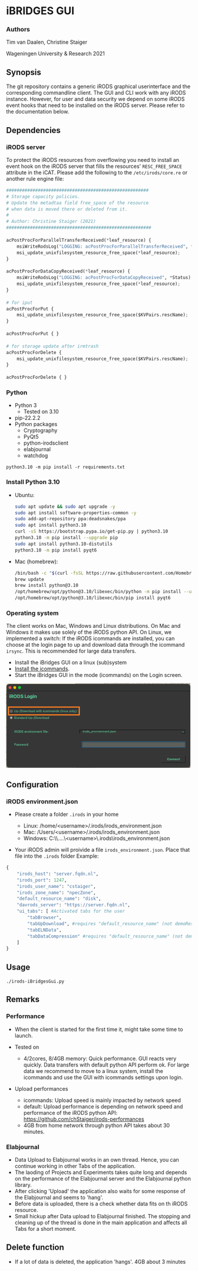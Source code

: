 # iBRIDGES GUI
### Authors 
Tim van Daalen, Christine Staiger

Wageningen University & Research 2021

## Synopsis
The git repository contains a generic iRODS graphical userinterface and the corresponding commandline client.
The GUI and CLI work with any iRODS instance. However, for user and data security we depend on some iRODS event hooks that need to be installed on the iRODS server. Please refer to the documentation below.

## Dependencies

### iRODS server

To protect the iRODS resources from overflowing you need to install an event hook on the iRODS server that fills the resources' `RESC_FREE_SPACE` attribute in the iCAT. Please add the following to the `/etc/irods/core.re` or another rule engine file:

```py
######################################################
# Storage capacity policies. 
# Update the metadtaa field free_space of the resource 
# when data is moved there or deleted from it.
#
# Author: Christine Staiger (2021)
#######################################################

acPostProcForParallelTransferReceived(*leaf_resource) {
    msiWriteRodsLog("LOGGING: acPostProcForParallelTransferReceived", *Status);
    msi_update_unixfilesystem_resource_free_space(*leaf_resource);
}

acPostProcForDataCopyReceived(*leaf_resource) {
    msiWriteRodsLog("LOGGING: acPostProcForDataCopyReceived", *Status);
    msi_update_unixfilesystem_resource_free_space(*leaf_resource);
}

# for iput
acPostProcForPut {
    msi_update_unixfilesystem_resource_free_space($KVPairs.rescName);
}

acPostProcForPut { }

# for storage update after irmtrash
acPostProcForDelete {
    msi_update_unixfilesystem_resource_free_space($KVPairs.rescName);
}

acPostProcForDelete { }
```



### Python

- Python 3
	- Tested on 3.10
- pip-22.2.2
- Python packages
	- Cryptography
	- PyQt5
	- python-irodsclient
	- elabjournal
	- watchdog

```
python3.10 -m pip install -r requirements.txt
```

### Install Python 3.10
- Ubuntu:

  ```sh 
  sudo apt update && sudo apt upgrade -y
  sudo apt install software-properties-common -y
  sudo add-apt-repository ppa:deadsnakes/ppa
  sudo apt install python3.10
  curl -sS https://bootstrap.pypa.io/get-pip.py | python3.10
  python3.10 -m pip install --upgrade pip
  sudo apt install python3.10-distutils
  python3.10 -m pip install pyqt6
  ```

- Mac (homebrew):
  ```sh
  /bin/bash -c "$(curl -fsSL https://raw.githubusercontent.com/Homebrew/install/HEAD/install.sh)"
  brew update
  brew install python@3.10
  /opt/homebrew/opt/python@3.10/libexec/bin/python -m pip install --upgrade pip
  /opt/homebrew/opt/python@3.10/libexec/bin/pip install pyqt6
  ```
### Operating system

The client works on  Mac, Windows and Linux distributions. On Mac and Windows it makes use solely of the iRODS python API. On Linux, we implemented a switch: If the iRODS icommands are installed, you can choose at the login page to up and download data through the icommand `irsync`. This is recommended for large data transfers.

- Install the iBridges GUI on a linux (sub)system
- [Install the icommands](https://git.wur.nl/rdm-infrastructure/irods-training/-/blob/master/04-Training-Setup.md#icommands). 
- Start the iBridges GUI in the mode (icommands) on the Login screen.
<img src="gui/icons/irods-basicGUI_Login.png" width="500">

## Configuration
### iRODS environment.json
- Please create a folder `.irods` in your home
   - Linux: /home/\<username\>/.irods/irods_environment.json
   - Mac: /Users/\<username\>/.irods/irods_environment.json
   - Windows: C:\\\\....\\\<username\>\\.irods\\irods_environment.json

- Your iRODS admin will proivide a file `irods_environment.json`. Place that file into the `.irods` folder
   Example:
   
```py
{
	"irods_host": "server.fqdn.nl", 
	"irods_port": 1247, 
	"irods_user_name": "cstaiger", 
	"irods_zone_name": "npecZone", 
	"default_resource_name": "disk", 
	"davrods_server": "https://server.fqdn.nl", 
	"ui_tabs": [ #Activated tabs for the user
		"tabBrowser", 
		"tabUpDownload", #requires "default_resource_name" (not demoResc!)
		"tabELNData", 
		"tabDataCompression" #requires "default_resource_name" (not demoResc!)
	]
}
```


## Usage
```
./irods-iBridgesGui.py
```

## Remarks
### Performance

- When the client is started for the first time it, might take some time to launch.
- Tested on
	- 4/2cores, 8/4GB memory: Quick performance. GUI reacts very quickly. Data transfers with default python API perform ok. For large data we recommend to move to a linux system, install the icommands and use the GUI with icommands settings upon login. 

- Upload performances 
	- icommands: Upload speed is mainly impacted by network speed
	- default: Upload performance is depending on network speed and performance of the iRODS python API: https://github.com/chStaiger/irods-performances
	- 4GB from home network through python API takes about 30 minutes.	

### Elabjournal
- Data Upload to Elabjournal works in an own thread. Hence, you can continue working in other Tabs of the application.
- The laoding of Projects and Experiments takes quite long and depends on the performance of the Elabjournal server and the Elabjournal python library.
- After clicking 'Upload' the application also waits for some response of the Elabjournal and seems to 'hang'.
- Before data is uploaded, there is a check whether data fits on th iRODS resource.
- Small hickup after Data upload to Elabjournal finished. The stopping and cleaning up of the thread is done in the main application and affects all Tabs for a short moment. 

## Delete function
- If a lot of data is deleted, the application 'hangs'. 4GB  about 3 minutes
